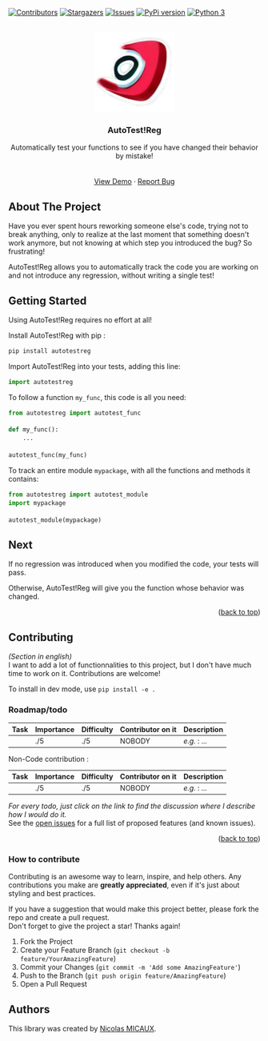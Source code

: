 <a name="readme-top"></a>
[![Contributors][contributors-shield]][contributors-url]<!--[![Forks][forks-shield]][forks-url]-->
[![Stargazers][stars-shield]][stars-url]
[![Issues][issues-shield]][issues-url]<!--[![MIT License][license-shield]][license-url]--><!--[![LinkedIn][linkedin-shield]][linkedin-url]-->
[![PyPi version][pypi-shield]][pypi-url]<!--[![Python 2][python2-shield]][python-url]-->
[![Python 3][python3-shield]][python-url]


<!-- PROJECT LOGO -->
<br />
<div align="center">

  <a href="https://github.com/NicolasMICAUX/autotestreg">
    <img src="https://raw.githubusercontent.com/NicolasMICAUX/autotestreg/main/images/logo.png" alt="Logo" width="160" height="160">
  </a>

  <h3 align="center">AutoTest!Reg</h3>

  <p align="center">
    Automatically test your functions to see if you have changed their behavior by mistake!
    <br />
<!--
    <a href="https://github.com/NicolasMICAUX/autotestreg"><strong>Explore the docs »</strong></a>
-->
    <br />
    <br />
    <a href="https://github.com/NicolasMICAUX/autotestreg">View Demo</a>
    ·
    <a href="https://github.com/NicolasMICAUX/autotestreg/issues">Report Bug</a>
</div>


<!-- ABOUT THE PROJECT -->
## About The Project

<!-- [Screen Shot][product-screenshot] -->
Have you ever spent hours reworking someone else's code, trying not to break anything, only to realize at the last moment that something doesn't work anymore, but not knowing at which step you introduced the bug? So frustrating!

AutoTest!Reg allows you to automatically track the code you are working on and not introduce any regression, without writing a single test!

<!-- GETTING STARTED -->
## Getting Started
Using AutoTest!Reg requires no effort at all!

Install AutoTest!Reg with pip :
```sh
pip install autotestreg
```

Import AutoTest!Reg into your tests, adding this line:
```python
import autotestreg
```

To follow a function `my_func`, this code is all you need:
```python
from autotestreg import autotest_func

def my_func():
    ...

autotest_func(my_func)
```

To track an entire module `mypackage`, with all the functions and methods it contains:
```python
from autotestreg import autotest_module
import mypackage

autotest_module(mypackage)
```

<!-- USAGE EXAMPLES -->
## Next
If no regression was introduced when you modified the code, your tests will pass.

Otherwise, AutoTest!Reg will give you the function whose behavior was changed.

<p align="right">(<a href="#readme-top">back to top</a>)</p>



<!-- CONTRIBUTING -->
## Contributing
_(Section in english)_  
I want to add a lot of functionnalities to this project, but I don't have much time to work on it. Contributions are welcome!  

To install in dev mode, use `pip install -e .`

<!-- ROADMAP-->
### Roadmap/todo
<!-- table with columns : task, importance, difficulty, status, description -->
| Task | Importance | Difficulty | Contributor on it | Description  |
|:-----|------------|------------|-------------------|:-------------|
|      | ./5        | ./5        | NOBODY            | _e.g._ : ... |

Non-Code contribution :

| Task | Importance | Difficulty | Contributor on it | Description  |
|:-----|------------|------------|-------------------|:-------------|
|      | ./5        | ./5        | NOBODY            | _e.g._ : ... |


_For every todo, just click on the link to find the discussion where I describe how I would do it._  
See the [open issues](https://github.com/NicolasMICAUX/autotestreg/issues) for a full list of proposed features (and known issues).

<p align="right">(<a href="#readme-top">back to top</a>)</p>

### How to contribute
Contributing is an awesome way to learn, inspire, and help others. Any contributions you make are **greatly appreciated**, even if it's just about styling and best practices.

If you have a suggestion that would make this project better, please fork the repo and create a pull request.  
Don't forget to give the project a star! Thanks again!

1. Fork the Project
2. Create your Feature Branch (`git checkout -b feature/YourAmazingFeature`)
3. Commit your Changes (`git commit -m 'Add some AmazingFeature'`)
4. Push to the Branch (`git push origin feature/AmazingFeature`)
5. Open a Pull Request


## Authors
This library was created by [Nicolas MICAUX](https://github.com/NicolasMICAUX).


<!-- MARKDOWN LINKS & IMAGES -->
<!-- https://www.markdownguide.org/basic-syntax/#reference-style-links -->
[contributors-shield]: https://img.shields.io/github/contributors/NicolasMICAUX/autotestreg.svg?style=for-the-badge
[contributors-url]: https://github.com/NicolasMICAUX/autotestreg/graphs/contributors
[stars-shield]: https://img.shields.io/github/stars/NicolasMICAUX/autotestreg.svg?style=for-the-badge
[stars-url]: https://github.com/NicolasMICAUX/autotestreg/stargazers
[issues-shield]: https://img.shields.io/github/issues/NicolasMICAUX/autotestreg.svg?style=for-the-badge
[issues-url]: https://github.com/NicolasMICAUX/autotestreg/issues
[pypi-shield]: https://img.shields.io/pypi/v/autotestreg.svg?style=for-the-badge
[pypi-url]: https://pypi.org/project/autotestreg/
[python2-shield]: https://img.shields.io/badge/python-2.7+-blue.svg?style=for-the-badge
[python3-shield]: https://img.shields.io/badge/python-3.5+-blue.svg?style=for-the-badge
[python-url]: https://www.python.org/downloads/

[//]: # ([license-shield]: https://img.shields.io/github/license/NicolasMICAUX/autotestreg.svg?style=for-the-badge)
[//]: # ([license-url]: https://github.com/NicolasMICAUX/autotestreg/blob/master/LICENSE.txt)
[//]: # ([linkedin-shield]: https://img.shields.io/badge/-LinkedIn-black.svg?style=for-the-badge&logo=linkedin&colorB=555)
[//]: # ([linkedin-url]: https://linkedin.com/in/othneildrew)
[product-screenshot]: images/screenshot.png

